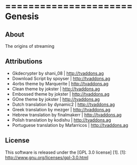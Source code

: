======================
Genesis
======================

About
-----
The origins of streaming


Attributions
---------------------
- Gkdecrypter by shani_08 | http://tvaddons.ag
- Download Script by spoyser | http://tvaddons.ag
- 4orbs theme by Marquerite | http://tvaddons.ag
- Clean theme by jokster | http://tvaddons.ag
- Embossed theme by jokster | http://tvaddons.ag
- GOne theme by jokster | http://tvaddons.ag
- Dutch translation by dynamic2 | http://tvaddons.ag
- Greek translation by mezger | http://tvaddons.ag
- Hebrew translation by finalmakerr | http://tvaddons.ag
- Polish translation by kodishu | http://tvaddons.ag
- Portuguese translation by Mafarricos | http://tvaddons.ag


License
-------
This software is released under the [GPL 3.0 license] [1].
[1]: http://www.gnu.org/licenses/gpl-3.0.html